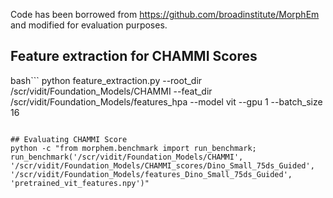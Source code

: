Code has been borrowed from https://github.com/broadinstitute/MorphEm and modified for evaluation purposes.


## Feature extraction for CHAMMI Scores

bash```
python feature_extraction.py --root_dir /scr/vidit/Foundation_Models/CHAMMI --feat_dir /scr/vidit/Foundation_Models/features_hpa --model vit --gpu 1 --batch_size 16

```

## Evaluating CHAMMI Score
python -c "from morphem.benchmark import run_benchmark; run_benchmark('/scr/vidit/Foundation_Models/CHAMMI', '/scr/vidit/Foundation_Models/CHAMMI_scores/Dino_Small_75ds_Guided', '/scr/vidit/Foundation_Models/features_Dino_Small_75ds_Guided', 'pretrained_vit_features.npy')"





